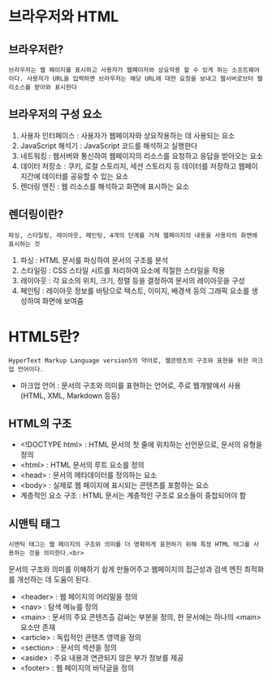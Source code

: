 # 브라우저와 HTML
## 브라우저란?
    브라우저는 웹 페이지를 표시하고 사용자가 웹페이자와 상요작용 할 수 있게 하는 소프트웨어이다. 사용자가 URL을 입력하면 브라우저는 해당 URL에 대한 요청을 보내고 웹서버로브터 웹 리소스를 받아와 표시한다
## 브라우저의 구성 요소
1. 사용자 인터페이스 : 사용자가 웹페이자와 상요작용하는 데 사용되는 요소
2. JavaScript 해석기 : JavaScript 코드를 해석하고 실행한다
3. 네트워킹 : 웹서버와 통신하여 웹페이지의 리소스를 요청하고 응답을 받아오는 요소
4. 데이터 저장소 : 쿠키, 로컬 스토리지, 세션 스토리지 등 데이터를 저장하고 웹페이지간에 데이터를 공유할 수 있는 요소
5. 렌더링 엔진 : 웹 리소스를 해석하고 화면에 표시하는 요소
## 렌더링이란?
    파싱, 스타일링, 레이아웃, 페인팅, 4개의 단계를 거쳐 웹페이지의 내용을 사용자의 화면에 표시하는 것
1. 파싱 : HTML 문서를 파싱하여 문서의 구조를 분석
2. 스타일링 : CSS 스타일 시트를 처리하여 요소에 적절한 스타일을 적용
3. 레이아웃 : 각 요소의 위치, 크기, 정렬 등을 결정하여 문서의 레이아웃을 구성
4. 페인팅 : 레이아웃 정보를 바탕으로 텍스트, 이미지, 배경색 등의 그래픽 요소를 생성하여 화면에 보여줌

# HTML5란?
    HyperText Markup Language version5의 약어로, 웹콘텐츠의 구조와 표현을 위한 마크업 언어이다.
- 마크업 언어 : 문서의 구조와 의미를 표현하는 언어로, 주로 웹개발에서 사용(HTML, XML, Markdown 등등)

## HTML의 구조
- \<!DOCTYPE html> : HTML 문서의 첫 줄에 위치하는 선언문으로, 문서의 유형을 정의
- \<html> : HTML 문서의 루트 요소를 정의
- \<head> : 문서의 메타데이터를 정의하는 요소
- \<body> : 실제로 웹 페이지에 표시되는 콘텐츠를 포함하는 요소
- 계층적인 요소 구조 : HTML 문서는 계층적인 구조로 요소들이 중첩되어야 함

## 시맨틱 태그
    시맨틱 태그는 웹 페이지의 구조와 의미를 더 명확하게 표현하기 위해 특정 HTML 태그를 사용하는 것을 의미한다.<br>
문서의 구조와 의미를 이해하기 쉽게 만들어주고 웹페이지의 접근성과 검색 엔진 최적화를 개선하는 데 도움이 된다.

- \<header> : 웹 페이지의 머리말을 정의
- \<nav> : 탐색 메뉴를 정의
- \<main> : 문서의 주요 콘텐츠츨 감싸는 부분을 정의, 한 문서에는 하나의 \<main>요소만 존재
- \<article> : 독립적인 콘텐츠 영역을 정의
- \<section> : 문서의 섹션을 정의
- \<aside> : 주요 내용과 연관되지 않은 부가 정보를 제공
- \<footer> : 웹 페이지의 바닥글을 정의

